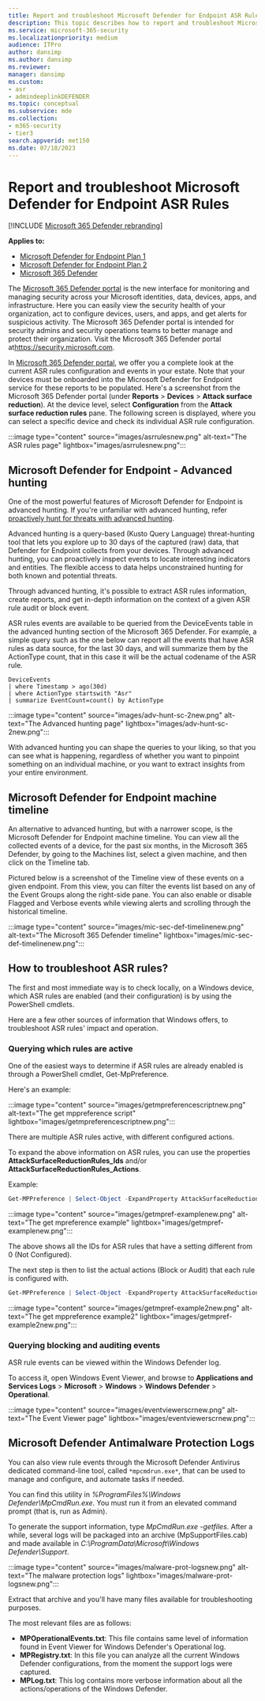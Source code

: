 ```yaml
---
title: Report and troubleshoot Microsoft Defender for Endpoint ASR Rules
description: This topic describes how to report and troubleshoot Microsoft Defender for Endpoint ASR Rules
ms.service: microsoft-365-security
ms.localizationpriority: medium
audience: ITPro
author: dansimp
ms.author: dansimp
ms.reviewer:
manager: dansimp
ms.custom: 
- asr
- admindeeplinkDEFENDER
ms.topic: conceptual
ms.subservice: mde
ms.collection: 
- m365-security
- tier3
search.appverid: met150
ms.date: 07/18/2023
---
```


# Report and troubleshoot Microsoft Defender for Endpoint ASR Rules

[!INCLUDE [Microsoft 365 Defender rebranding](../../includes/microsoft-defender.md)]

**Applies to:**

- [Microsoft Defender for Endpoint Plan 1](https://go.microsoft.com/fwlink/p/?linkid=2154037)
- [Microsoft Defender for Endpoint Plan 2](https://go.microsoft.com/fwlink/?linkid=2154037)
- [Microsoft 365 Defender](https://go.microsoft.com/fwlink/?linkid=2118804)

The <a href="https://go.microsoft.com/fwlink/p/?linkid=2077139" target="_blank">Microsoft 365 Defender portal</a> is the new interface for monitoring and managing security across your Microsoft identities, data, devices, apps, and infrastructure. Here you can easily view the security health of your organization, act to configure devices, users, and apps, and get alerts for suspicious activity. The Microsoft 365 Defender portal is intended for security admins and security operations teams to better manage and protect their organization. Visit the Microsoft 365 Defender portal at<a href="https://go.microsoft.com/fwlink/p/?linkid=2077139" target="_blank"><https://security.microsoft.com></a>.

In <a href="https://go.microsoft.com/fwlink/p/?linkid=2077139" target="_blank">Microsoft 365 Defender portal</a>, we offer you a complete look at the current ASR rules configuration and events in your estate. Note that your devices must be onboarded into the Microsoft Defender for Endpoint service for these reports to be populated.
Here's a screenshot from the Microsoft 365 Defender portal (under **Reports** \> **Devices** \> **Attack surface reduction**). At the device level, select **Configuration** from the **Attack surface reduction rules** pane. The following screen is displayed, where you can select a specific device and check its individual ASR rule configuration.

:::image type="content" source="images/asrrulesnew.png" alt-text="The ASR rules page" lightbox="images/asrrulesnew.png":::

## Microsoft Defender for Endpoint - Advanced hunting

One of the most powerful features of Microsoft Defender for Endpoint is advanced hunting. If you're unfamiliar with advanced hunting, refer [proactively hunt for threats with advanced hunting](advanced-hunting-overview.md).

Advanced hunting is a query-based (Kusto Query Language) threat-hunting tool that lets you explore up to 30 days of the captured (raw) data, that Defender for Endpoint collects from your devices. Through advanced hunting, you can proactively inspect events to locate interesting indicators and entities. The flexible access to data helps unconstrained hunting for both known and potential threats.

Through advanced hunting, it's possible to extract ASR rules information, create reports, and get in-depth information on the context of a given ASR rule audit or block event.

ASR rules events are available to be queried from the DeviceEvents table in the advanced hunting section of the Microsoft 365 Defender. For example, a simple query such as the one below can report all the events that have ASR rules as data source, for the last 30 days, and will summarize them by the ActionType count, that in this case it will be the actual codename of the ASR rule.

```kusto
DeviceEvents
| where Timestamp > ago(30d)
| where ActionType startswith "Asr"
| summarize EventCount=count() by ActionType
```

:::image type="content" source="images/adv-hunt-sc-2new.png" alt-text="The Advanced hunting page" lightbox="images/adv-hunt-sc-2new.png":::

With advanced hunting you can shape the queries to your liking, so that you can see what is happening, regardless of whether you want to pinpoint something on an individual machine, or you want to extract insights from your entire environment.

## Microsoft Defender for Endpoint machine timeline

An alternative to advanced hunting, but with a narrower scope, is the Microsoft Defender for Endpoint machine timeline. You can view all the collected events of a device, for the past six months, in the Microsoft 365 Defender, by going to the Machines list, select a given machine, and then click on the Timeline tab.

Pictured below is a screenshot of the Timeline view of these events on a given endpoint. From this view, you can filter the events list based on any of the Event Groups along the right-side pane. You can also enable or disable Flagged and Verbose events while viewing alerts and scrolling through the historical timeline.

:::image type="content" source="images/mic-sec-def-timelinenew.png" alt-text="The Microsoft 365 Defender timeline" lightbox="images/mic-sec-def-timelinenew.png":::

## How to troubleshoot ASR rules?

The first and most immediate way is to check locally, on a Windows device, which ASR rules are enabled (and their configuration) is by using the PowerShell cmdlets.

Here are a few other sources of information that Windows offers, to troubleshoot ASR rules' impact and operation.

### Querying which rules are active

One of the easiest ways to determine if ASR rules are already enabled is through a PowerShell cmdlet, Get-MpPreference.

Here's an example:

:::image type="content" source="images/getmpreferencescriptnew.png" alt-text="The get mppreference script" lightbox="images/getmpreferencescriptnew.png":::

There are multiple ASR rules active, with different configured actions.

To expand the above information on ASR rules, you can use the properties **AttackSurfaceReductionRules_Ids** and/or **AttackSurfaceReductionRules_Actions**.

Example:

```powershell
Get-MPPreference | Select-Object -ExpandProperty AttackSurfaceReductionRules_Ids
```

:::image type="content" source="images/getmpref-examplenew.png" alt-text="The get mpreference example" lightbox="images/getmpref-examplenew.png":::

The above shows all the IDs for ASR rules that have a setting different from 0 (Not Configured).

The next step is then to list the actual actions (Block or Audit) that each rule is configured with.

```powershell
Get-MPPreference | Select-Object -ExpandProperty AttackSurfaceReductionRules_Actions
```

:::image type="content" source="images/getmpref-example2new.png" alt-text="The get mppreference example2" lightbox="images/getmpref-example2new.png":::

### Querying blocking and auditing events

ASR rule events can be viewed within the Windows Defender log.

To access it, open Windows Event Viewer, and browse to **Applications and Services Logs** \> **Microsoft** \> **Windows** \> **Windows Defender** \> **Operational**.

:::image type="content" source="images/eventviewerscrnew.png" alt-text="The Event Viewer page" lightbox="images/eventviewerscrnew.png":::

## Microsoft Defender Antimalware Protection Logs

You can also view rule events through the Microsoft Defender Antivirus dedicated command-line tool, called `*mpcmdrun.exe*`, that can be used to manage and configure, and automate tasks if needed.

You can find this utility in *%ProgramFiles%\Windows Defender\MpCmdRun.exe*. You must run it from an elevated command prompt (that is, run as Admin).

To generate the support information, type *MpCmdRun.exe -getfiles*. After a while, several logs will be packaged into an archive (MpSupportFiles.cab) and made available in *C:\ProgramData\Microsoft\Windows Defender\Support*.

:::image type="content" source="images/malware-prot-logsnew.png" alt-text="The malware protection logs" lightbox="images/malware-prot-logsnew.png":::

Extract that archive and you'll have many files available for troubleshooting purposes.

The most relevant files are as follows:

- **MPOperationalEvents.txt**: This file contains same level of information found in Event Viewer for Windows Defender's Operational log.
- **MPRegistry.txt**: In this file you can analyze all the current Windows Defender configurations, from the moment the support logs were captured.
- **MPLog.txt**: This log contains more verbose information about all the actions/operations of the Windows Defender.
